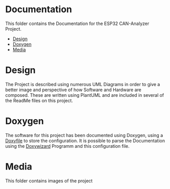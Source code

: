 # Documentation
This folder contains the Documentation for the ESP32 CAN-Analyzer Project. 

- [Design](#Design)
- [Doxygen](#Doxygen)
- [Media](#Media)

# Design
The Project is described using numerous UML Diagrams in order to give a better image and perspective of how Software and Hardware are composed. These are written using PlantUML and are included in several of the ReadMe files on this project. 

# Doxygen
The software for this project has been documented using Doxygen, using a [Doxyfile](./doxyfile) to store the configuration. 
It is possible to parse the Documentation using the [Doxywizard](https://www.doxygen.nl/download.html) Programm and this configuration file.

# Media
This folder contains images of the project